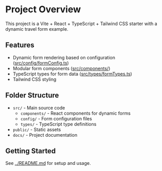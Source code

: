 # Project Overview

This project is a Vite + React + TypeScript + Tailwind CSS starter with a dynamic travel form example.

## Features

- Dynamic form rendering based on configuration ([src/config/formConfig.ts](src/config/formConfig.ts))
- Modular form components ([src/components/](src/components/))
- TypeScript types for form data ([src/types/formTypes.ts](src/types/formTypes.ts))
- Tailwind CSS styling

## Folder Structure

- `src/` - Main source code
  - `components/` - React components for dynamic forms
  - `config/` - Form configuration files
  - `types/` - TypeScript type definitions
- `public/` - Static assets
- `docs/` - Project documentation

## Getting Started

See [../README.md](../README.md) for setup and usage.
